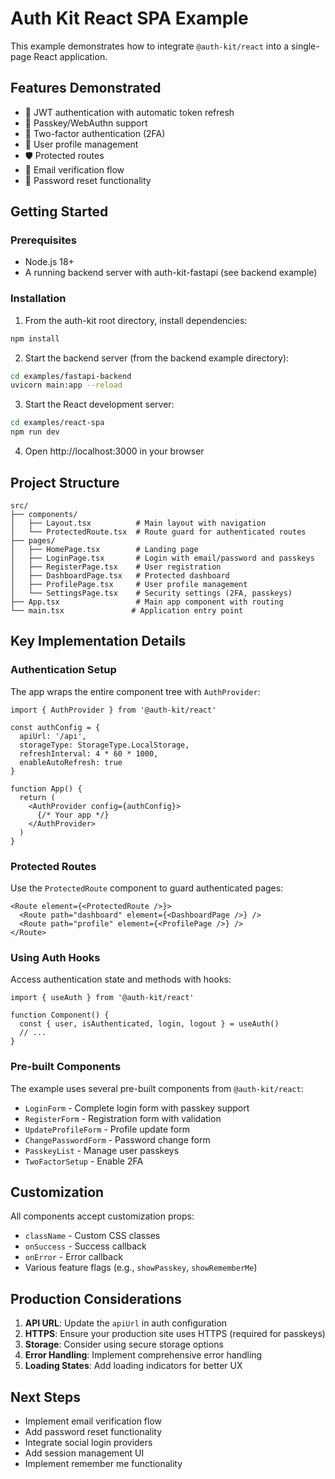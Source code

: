 # Auth Kit React SPA Example

This example demonstrates how to integrate `@auth-kit/react` into a single-page React application.

## Features Demonstrated

- 🔐 JWT authentication with automatic token refresh
- 🔑 Passkey/WebAuthn support
- 📱 Two-factor authentication (2FA)
- 👤 User profile management
- 🛡️ Protected routes
- 📧 Email verification flow
- 🔄 Password reset functionality

## Getting Started

### Prerequisites

- Node.js 18+
- A running backend server with auth-kit-fastapi (see backend example)

### Installation

1. From the auth-kit root directory, install dependencies:

```bash
npm install
```

2. Start the backend server (from the backend example directory):

```bash
cd examples/fastapi-backend
uvicorn main:app --reload
```

3. Start the React development server:

```bash
cd examples/react-spa
npm run dev
```

4. Open http://localhost:3000 in your browser

## Project Structure

```
src/
├── components/
│   ├── Layout.tsx          # Main layout with navigation
│   └── ProtectedRoute.tsx  # Route guard for authenticated routes
├── pages/
│   ├── HomePage.tsx        # Landing page
│   ├── LoginPage.tsx       # Login with email/password and passkeys
│   ├── RegisterPage.tsx    # User registration
│   ├── DashboardPage.tsx   # Protected dashboard
│   ├── ProfilePage.tsx     # User profile management
│   └── SettingsPage.tsx    # Security settings (2FA, passkeys)
├── App.tsx                 # Main app component with routing
└── main.tsx               # Application entry point
```

## Key Implementation Details

### Authentication Setup

The app wraps the entire component tree with `AuthProvider`:

```tsx
import { AuthProvider } from '@auth-kit/react'

const authConfig = {
  apiUrl: '/api',
  storageType: StorageType.LocalStorage,
  refreshInterval: 4 * 60 * 1000,
  enableAutoRefresh: true
}

function App() {
  return (
    <AuthProvider config={authConfig}>
      {/* Your app */}
    </AuthProvider>
  )
}
```

### Protected Routes

Use the `ProtectedRoute` component to guard authenticated pages:

```tsx
<Route element={<ProtectedRoute />}>
  <Route path="dashboard" element={<DashboardPage />} />
  <Route path="profile" element={<ProfilePage />} />
</Route>
```

### Using Auth Hooks

Access authentication state and methods with hooks:

```tsx
import { useAuth } from '@auth-kit/react'

function Component() {
  const { user, isAuthenticated, login, logout } = useAuth()
  // ...
}
```

### Pre-built Components

The example uses several pre-built components from `@auth-kit/react`:

- `LoginForm` - Complete login form with passkey support
- `RegisterForm` - Registration form with validation
- `UpdateProfileForm` - Profile update form
- `ChangePasswordForm` - Password change form
- `PasskeyList` - Manage user passkeys
- `TwoFactorSetup` - Enable 2FA

## Customization

All components accept customization props:

- `className` - Custom CSS classes
- `onSuccess` - Success callback
- `onError` - Error callback
- Various feature flags (e.g., `showPasskey`, `showRememberMe`)

## Production Considerations

1. **API URL**: Update the `apiUrl` in auth configuration
2. **HTTPS**: Ensure your production site uses HTTPS (required for passkeys)
3. **Storage**: Consider using secure storage options
4. **Error Handling**: Implement comprehensive error handling
5. **Loading States**: Add loading indicators for better UX

## Next Steps

- Implement email verification flow
- Add password reset functionality
- Integrate social login providers
- Add session management UI
- Implement remember me functionality